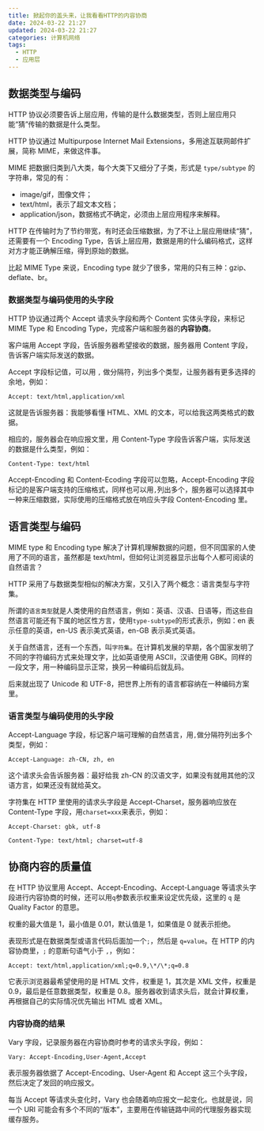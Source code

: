 ```yaml
---
title: 掀起你的盖头来，让我看看HTTP的内容协商
date: 2024-03-22 21:27
updated: 2024-03-22 21:27
categories: 计算机网络
tags:
  - HTTP
  - 应用层
---
```


## 数据类型与编码

HTTP 协议必须要告诉上层应用，传输的是什么数据类型，否则上层应用只能“猜”传输的数据是什么类型。

HTTP 协议通过 Multipurpose Internet Mail Extensions，多用途互联网邮件扩展，简称 MIME，来做这件事。

MIME 把数据归类到八大类，每个大类下又细分了子类，形式是 `type/subtype` 的字符串，常见的有：
- image/gif，图像文件；
- text/html，表示了超文本文档；
- application/json，数据格式不确定，必须由上层应用程序来解释。

HTTP 在传输时为了节约带宽，有时还会压缩数据，为了不让上层应用继续“猜”，还需要有一个 Encoding Type，告诉上层应用，数据是用的什么编码格式，这样对方才能正确解压缩，得到原始的数据。

比起 MIME Type 来说，Encoding type 就少了很多，常用的只有三种：gzip、deflate、br。

### 数据类型与编码使用的头字段

HTTP 协议通过两个 Accept 请求头字段和两个 Content 实体头字段，来标记 MIME Type 和 Encoding Type，完成客户端和服务器的**内容协商**。

客户端用 Accept 字段，告诉服务器希望接收的数据，服务器用 Content 字段，告诉客户端实际发送的数据。

Accept 字段标记值，可以用 `,` 做分隔符，列出多个类型，让服务器有更多选择的余地，例如：

`Accept: text/html,application/xml`

这就是告诉服务器：我能够看懂 HTML、XML 的文本，可以给我这两类格式的数据。

相应的，服务器会在响应报文里，用 Content-Type 字段告诉客户端，实际发送的数据是什么类型，例如：

`Content-Type: text/html`

Accept-Encoding 和 Content-Ecoding 字段可以忽略，Accept-Encoding 字段标记的是客户端支持的压缩格式，同样也可以用`,`列出多个，服务器可以选择其中一种来压缩数据，实际使用的压缩格式放在响应头字段 Content-Encoding 里。

## 语言类型与编码

MIME type 和 Encoding type 解决了计算机理解数据的问题，但不同国家的人使用了不同的语言，虽然都是 text/html，但如何让浏览器显示出每个人都可阅读的自然语言？

HTTP 采用了与数据类型相似的解决方案，又引入了两个概念：语言类型与字符集。

所谓的`语言类型`就是人类使用的自然语言，例如：英语、汉语、日语等，而这些自然语言可能还有下属的地区性方言，使用`type-subtype`的形式表示，例如：en 表示任意的英语，en-US 表示美式英语，en-GB 表示英式英语。

关于自然语言，还有一个东西，叫`字符集`。在计算机发展的早期，各个国家发明了不同的字符编码方式来处理文字，比如英语使用 ASCII，汉语使用 GBK。同样的一段文字，用一种编码显示正常，换另一种编码后就乱码。

后来就出现了 Unicode 和 UTF-8，把世界上所有的语言都容纳在一种编码方案里。

### 语言类型与编码使用的头字段
Accept-Language 字段，标记客户端可理解的自然语言，用`,`做分隔符列出多个类型，例如：

`Accept-Language: zh-CN, zh, en`

这个请求头会告诉服务器：最好给我 zh-CN 的汉语文字，如果没有就用其他的汉语方言，如果还没有就给英文。

字符集在 HTTP 里使用的请求头字段是 Accept-Charset，服务器响应放在 Content-Type 字段，用`charset=xxx`来表示，例如：
```
Accept-Charset: gbk, utf-8

Content-Type: text/html; charset=utf-8
```
## 协商内容的质量值

在 HTTP 协议里用 Accept、Accept-Encoding、Accept-Language 等请求头字段进行内容协商的时候，还可以用`q`参数表示权重来设定优先级，这里的 `q` 是 Quality Factor 的意思。

权重的最大值是 1，最小值是 0.01，默认值是 1，如果值是 0 就表示拒绝。

表现形式是在数据类型或语言代码后面加一个`;`，然后是 `q=value`。在 HTTP 的内容协商里，`;` 的意断句语气小于 `,`，例如：

`Accept: text/html,application/xml;q=0.9,\*/\*;q=0.8`

它表示浏览器最希望使用的是 HTML 文件，权重是 1，其次是 XML 文件，权重是 0.9，最后是任意数据类型，权重是 0.8。服务器收到请求头后，就会计算权重，再根据自己的实际情况优先输出 HTML 或者 XML。

### 内容协商的结果

Vary 字段，记录服务器在内容协商时参考的请求头字段，例如：

`Vary: Accept-Encoding,User-Agent,Accept`

表示服务器依据了 Accept-Encoding、User-Agent 和 Accept 这三个头字段，然后决定了发回的响应报文。

每当 Accept 等请求头变化时，Vary 也会随着响应报文一起变化。也就是说，同一个 URI 可能会有多个不同的“版本”，主要用在传输链路中间的代理服务器实现缓存服务。
